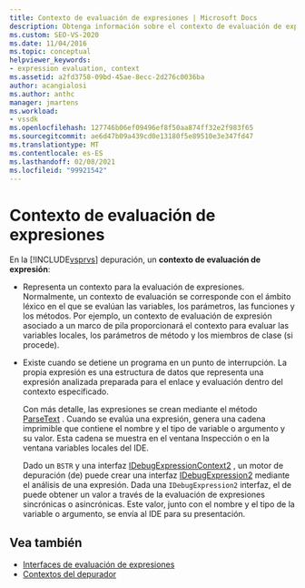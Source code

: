 ```yaml
---
title: Contexto de evaluación de expresiones | Microsoft Docs
description: Obtenga información sobre el contexto de evaluación de expresiones, que representa un contexto para la evaluación de expresiones y existe cuando se detiene un programa en un punto de interrupción.
ms.custom: SEO-VS-2020
ms.date: 11/04/2016
ms.topic: conceptual
helpviewer_keywords:
- expression evaluation, context
ms.assetid: a2fd3758-09bd-45ae-8ecc-2d276c0036ba
author: acangialosi
ms.author: anthc
manager: jmartens
ms.workload:
- vssdk
ms.openlocfilehash: 127746b06ef09496ef8f50aa874ff32e2f983f65
ms.sourcegitcommit: ae6d47b09a439cd0e13180f5e89510e3e347fd47
ms.translationtype: MT
ms.contentlocale: es-ES
ms.lasthandoff: 02/08/2021
ms.locfileid: "99921542"
---
```

# <a name="expression-evaluation-context"></a>Contexto de evaluación de expresiones
En la [!INCLUDE[vsprvs](../../code-quality/includes/vsprvs_md.md)] depuración, un **contexto de evaluación de expresión**:

- Representa un contexto para la evaluación de expresiones. Normalmente, un contexto de evaluación se corresponde con el ámbito léxico en el que se evalúan las variables, los parámetros, las funciones y los métodos. Por ejemplo, un contexto de evaluación de expresión asociado a un marco de pila proporcionará el contexto para evaluar las variables locales, los parámetros de método y los miembros de clase (si procede).

- Existe cuando se detiene un programa en un punto de interrupción. La propia expresión es una estructura de datos que representa una expresión analizada preparada para el enlace y evaluación dentro del contexto especificado.

     Con más detalle, las expresiones se crean mediante el método [ParseText](../../extensibility/debugger/reference/idebugexpressioncontext2-parsetext.md) . Cuando se evalúa una expresión, genera una cadena imprimible que contiene el nombre y el tipo de variable o argumento y su valor. Esta cadena se muestra en el ventana Inspección o en la ventana variables locales del IDE.

     Dado un `BSTR` y una interfaz [IDebugExpressionContext2](../../extensibility/debugger/reference/idebugexpressioncontext2.md) , un motor de depuración (de) puede crear una interfaz [IDebugExpression2](../../extensibility/debugger/reference/idebugexpression2.md) mediante el análisis de una expresión. Dada una `IDebugExpression2` interfaz, el de puede obtener un valor a través de la evaluación de expresiones sincrónicas o asincrónicas. Este valor, junto con el nombre y el tipo de la variable o argumento, se envía al IDE para su presentación.

## <a name="see-also"></a>Vea también
- [Interfaces de evaluación de expresiones](../../extensibility/debugger/reference/expression-evaluation-interfaces.md)
- [Contextos del depurador](../../extensibility/debugger/debugger-contexts.md)
